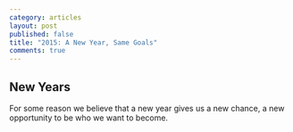 ```yaml
---
category: articles
layout: post
published: false
title: "2015: A New Year, Same Goals"
comments: true
---
```


## New Years

For some reason we believe that a new year gives us a new chance, a new opportunity to be who we want to become. 
